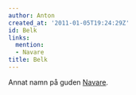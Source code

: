 ```yaml
---
author: Anton
created_at: '2011-01-05T19:24:29Z'
id: Belk
links:
  mention:
  - Navare
title: Belk
---
```


Annat namn på guden [Navare].

  [Navare]: Navare
